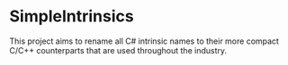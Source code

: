 # SimpleIntrinsics

This project aims to rename all C# intrinsic names to their more compact C/C++ counterparts that are used throughout the industry.